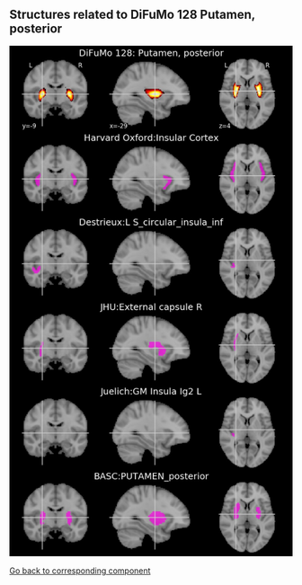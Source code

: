 


## Structures related to DiFuMo 128 Putamen, posterior

![124](124.jpg "Structures related to DiFuMo 128 Putamen, posterior")

[Go back to corresponding component](https://parietal-inria.github.io/DiFuMo/128/html/124.html)